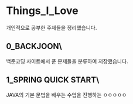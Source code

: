 # Things_I_Love
개인적으로 공부한 주제들을 정리했습니다.

## 0_BACKJOON\
백준코딩 사이트에서 푼 문제들을 분류하여 저장했습니다.

## 1_SPRING QUICK START\
JAVA의 기본 문법을 배우는 수업을 진행하는 ㅇㅇㅇㅇㅇ

